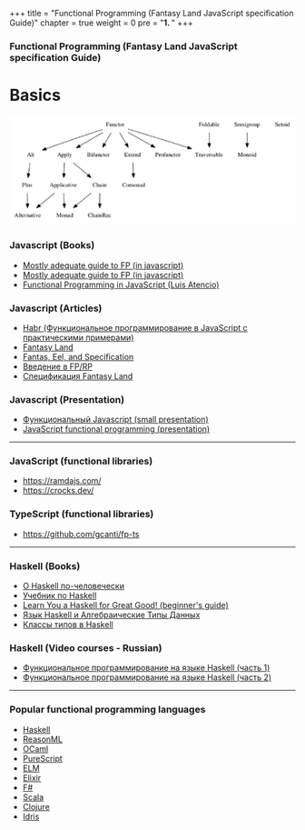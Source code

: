 +++
title = "Functional Programming (Fantasy Land JavaScript specification Guide)"
chapter = true
weight = 0
pre = "<b>1. </b>"
+++

### Functional Programming (Fantasy Land JavaScript specification Guide)

# Basics

![fp](fp.png)

### Javascript (Books)
- <a href="https://github.com/MostlyAdequate/mostly-adequate-guide">Mostly adequate guide to FP (in javascript)</a>
- <a href="https://mostly-adequate.gitbooks.io/mostly-adequate-guide/">Mostly adequate guide to FP (in javascript)</a>
- <a href="https://drive.google.com/open?id=1j1IUHjiKYs3WSzgYQT294Eyro9JosoXT">Functional Programming in JavaScript (Luis Atencio)</a>

### Javascript (Articles)
- <a href="https://habr.com/company/mailru/blog/327522/">Habr (Функциональное программирование в JavaScript с практическими примерами)</a>
- <a href="https://github.com/fantasyland/fantasy-land">Fantasy Land</a>
- <a href="http://www.tomharding.me/fantasy-land/">Fantas, Eel, and Specification</a>
- <a href="http://telegra.ph/Vvedenie-v-FP-06-26">Введение в FP/RP</a>
- <a href="https://medium.com/devschacht/%D1%81%D0%BF%D0%B5%D1%86%D0%B8%D1%84%D0%B8%D0%BA%D0%B0%D1%86%D0%B8%D1%8F-fantasy-land-bf81121b58cb">Спецификация Fantasy Land</a>

### Javascript (Presentation)
- <a href="http://daynin.github.io/functional-js/">Функциональный Javascript (small presentation)</a>
- <a href="https://drive.google.com/open?id=1Fg8fnpoyGx50v1C1FzDq8xgNo0Xb45Fo">JavaScript functional programming (presentation)</a>

---

### JavaScript (functional libraries)
- https://ramdajs.com/
- https://crocks.dev/

### TypeScript (functional libraries)
- https://github.com/gcanti/fp-ts

---

### Haskell (Books)
- <a href="https://www.ohaskell.guide/">О Haskell по-человечески</a>
- <a href="https://anton-k.github.io/ru-haskell-book/book/home.html">Учебник по Haskell</a>
- <a href="http://learnyouahaskell.com/chapters">Learn You a Haskell for Great Good! (beginner's guide)</a>
- <a href="http://www.soshnikov.com/fpschool/Haskell%20and%20ADT.pdf">Язык Haskell и Алгебраические Типы Данных</a>
- <a href="http://kspt.icc.spbstu.ru/media/files/2016/course/lang/slides/lection4.pdf">Классы типов в Haskell</a>

### Haskell (Video courses - Russian)
- <a href="https://stepik.org/course/75">Функциональное программирование на языке Haskell (часть 1)</a>
- <a href="https://stepik.org/course/693/">Функциональное программирование на языке Haskell (часть 2)</a>

---

### Popular functional programming languages
- <a href="//haskell.org/">Haskell</a>
- <a href="//reasonml.github.io/">ReasonML</a>
- <a href="//ocaml.org/">OCaml</a>
- <a href="http://purescript.org/">PureScript</a>
- <a href="//elm-lang.org/">ELM</a>
- <a href="//elixir-lang.org/">Elixir</a>
- <a href="//fsharp.org/">F#</a>
- <a href="//scala-lang.org/">Scala</a>
- <a href="//clojure.org/">Clojure</a>
- <a href="//idris-lang.org/">Idris</a>
